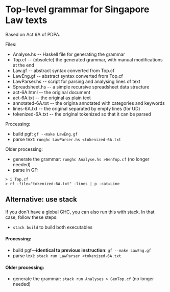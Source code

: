 # Top-level grammar for Singapore Law texts

Based on Act 6A of PDPA.

Files:

- Analyse.hs  -- Haskell file for generating the grammar
- Top.cf      -- (obsolete) the generated grammar, with manual modifications at the end
- Law.gf      -- abstract syntax converted from Top.cf
- LawEng.gf   -- abstract syntax converted from Top.cf
- LawParser.hs -- script for parsing and analysing lines of text
- Spreadsheet.hs -- a simple recursive spreadsheet data structure
- act-6A.html -- the original document
- act-6A.txt  -- the original as plain text
- annotated-6A.txt -- the origina annotated with categories and keywords
- lines-6A.txt  -- the original separated by empty lines (for UD)
- tokenized-6A.txt -- the original tokenized so that it can be parsed


Processing:
- build pgf: `gf --make LawEng.gf`
- parse text: `runghc LawParser.hs <tokenized-6A.txt`

Older processing:

- generate the grammar: `runghc Analyse.hs >GenTop.cf` (no longer needed)
- parse in GF:
```
> i Top.cf
> rf -file="tokenized-6A.txt" -lines | p -cat=Line
```

## Alternative: use stack

If you don't have a global GHC, you can also run this with stack. In that case, follow these steps:

* `stack build` to build both executables

#### Processing:
- build pgf—**identical to previous instruction**: `gf --make LawEng.gf`
- parse text: `stack run LawParser <tokenized-6A.txt`

#### Older processing:
- generate the grammar: `stack run Analyses > GenTop.cf` (no longer needed)
